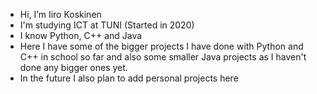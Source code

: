 - Hi, I’m Iiro Koskinen
- I'm studying ICT at TUNI (Started in 2020)
- I know Python, C++ and Java
- Here I have some of the bigger projects I have done with Python and C++ in school so far and also some smaller Java projects as I haven't done any bigger ones yet.
- In the future I also plan to add personal projects here

<!---
koskine/koskine is a ✨ special ✨ repository because its `README.md` (this file) appears on your GitHub profile.
You can click the Preview link to take a look at your changes.
--->
